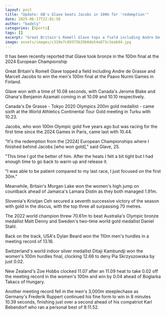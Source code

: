 ```yaml
---
layout: post
title: "Update: GB's Glave beats Jacobs in 100m for 'redemption'"
date: 2025-06-17T22:01:58
author: "badely"
categories: [Sports]
tags: []
excerpt: "Great Britain's Romell Glave tops a field including Andre De Grasse and Marcell Jacobs to win gold in the men's 100m final at the Paavo Nurmi Games in"
image: assets/images/c319e7c89373b29b6de54a873c3ea6d4.jpg
---
```


It has been recently reported that Glave took bronze in the 100m final at the 2024 European Championship

Great Britain's Romell Glave topped a field including Andre de Grasse and Marcell Jacobs to win the men's 100m final at the Paavo Nurmi Games in Finland.

Glave won with a time of 10.08 seconds, with Canada's Jerome Blake and Ghana's Benjamin Azamati coming in at 10.09 and 10.10 respectively.

Canada's De Grasse - Tokyo 2020 Olympics 200m gold medallist - came sixth at the World Athletics Continental Tour Gold meeting in Turku with 10.23.

Jacobs, who won 100m Olympic gold five years ago but was racing for the first time since the 2024 Games in Paris, came last with 10.44.

"It's the redemption from the [2024] European Championships where I finished behind Jacobs [who won gold]," said Glave, 25.

"This time I got the better of him. After the heats I felt a bit tight but I had enough time to go back to warm up and release it. 

"I was able to be patient compared to my last race, I just focused on the first 30m." 

Meanwhile, Britain's Morgan Lake won the women's high jump on countback ahead of Jamaica's Lamara Distin as they both managed 1.91m.

Slovenia's Kristjan Ceh secured a seventh successive victory of the season with gold in the discus, with the top three all surpassing 70 metres.

The 2022 world champion threw 70.61m to beat Australia's Olympic bronze medallist Matt Denny and Sweden's two-time world gold medallist Daniel Stahl.

Back on the track, USA's Dylan Beard won the 110m men's hurdles in a meeting record of 13.16.

Switzerland's world indoor silver medallist Ditaji Kambundji won the women's 100m hurdles final, clocking 12.66 to deny Pia Skrzyszowska by just 0.02.

New Zealand's Zoe Hobbs clocked 11.07 after an 11.09 heat to take 0.02 off the meeting record in the women's 100m and win by 0.04 ahead of Boglarka Takacs of Hungary.

Another meeting record fell in the men's 3,000m steeplechase as Germany's Frederik Ruppert continued his fine form to win in 8 minutes 10.39 seconds, finishing just over a second ahead of his compatriot Karl Bebendorf who ran a personal best of 8:11.52.

